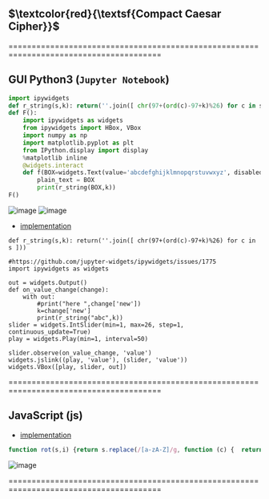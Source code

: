 ## $\textcolor{red}{\textsf{Compact Caesar Cipher}}$
=======================================================================================

## GUI Python3 (`Jupyter Notebook`)
```py
import ipywidgets
def r_string(s,k): return(''.join([ chr(97+(ord(c)-97+k)%26) for c in s ]))
def F():
    import ipywidgets as widgets
    from ipywidgets import HBox, VBox
    import numpy as np
    import matplotlib.pyplot as plt
    from IPython.display import display
    %matplotlib inline
    @widgets.interact
    def f(BOX=widgets.Text(value='abcdefghijklmnopqrstuvwxyz', disabled=False),k=range(0,26)):
        plain_text = BOX
        print(r_string(BOX,k))
F()
```
![image](https://github.com/loneicewolf/Compact-Caesar-Cipher/assets/68499986/a49fbf22-f3dc-4ba5-ac32-21b941ebddb1)
![image](https://github.com/loneicewolf/Compact-Caesar-Cipher/assets/68499986/5002bf53-1a3f-4f93-ad13-9cb78992fe3b)
- [implementation](https://github.com/loneicewolf/ciphers-python/blob/main/Caesar_Cipher.py)

```
def r_string(s,k): return(''.join([ chr(97+(ord(c)-97+k)%26) for c in s ]))

#https://github.com/jupyter-widgets/ipywidgets/issues/1775
import ipywidgets as widgets

out = widgets.Output()
def on_value_change(change):
    with out:
        #print("here ",change['new'])
        k=change['new']
        print(r_string("abc",k))
slider = widgets.IntSlider(min=1, max=26, step=1, continuous_update=True)
play = widgets.Play(min=1, interval=50)

slider.observe(on_value_change, 'value')
widgets.jslink((play, 'value'), (slider, 'value'))
widgets.VBox([play, slider, out])
```

=======================================================================================
## JavaScript (js)
- [implementation](http://stackoverflow.com/a/617685/987044)
```js
function rot(s,i) {return s.replace(/[a-zA-Z]/g, function (c) {  return String.fromCharCode((c <= 'Z' ? 90 : 122) >= (c = c.charCodeAt(0) + i) ? c : c - 26); });}
```
![image](https://github.com/loneicewolf/Compact-Caesar-Cipher/assets/68499986/b6a61be9-efd5-477b-aab7-0742c4f41d4e)

=======================================================================================


